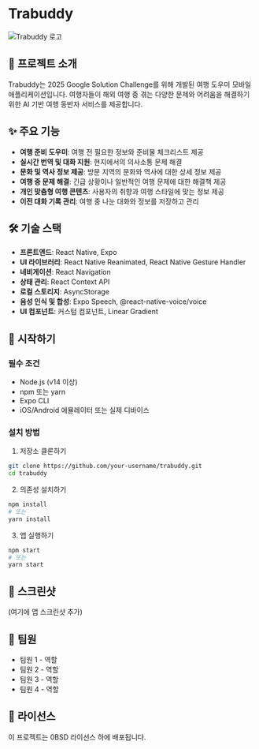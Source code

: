 # Trabuddy

![Trabuddy 로고](./assets/@Logo.png)

## 📱 프로젝트 소개

Trabuddy는 2025 Google Solution Challenge를 위해 개발된 여행 도우미 모바일 애플리케이션입니다. 여행자들이 해외 여행 중 겪는 다양한 문제와 어려움을 해결하기 위한 AI 기반 여행 동반자 서비스를 제공합니다.

## ✨ 주요 기능

- **여행 준비 도우미**: 여행 전 필요한 정보와 준비물 체크리스트 제공
- **실시간 번역 및 대화 지원**: 현지에서의 의사소통 문제 해결
- **문화 및 역사 정보 제공**: 방문 지역의 문화와 역사에 대한 상세 정보 제공
- **여행 중 문제 해결**: 긴급 상황이나 일반적인 여행 문제에 대한 해결책 제공
- **개인 맞춤형 여행 콘텐츠**: 사용자의 취향과 여행 스타일에 맞는 정보 제공
- **이전 대화 기록 관리**: 여행 중 나눈 대화와 정보를 저장하고 관리

## 🛠️ 기술 스택

- **프론트엔드**: React Native, Expo
- **UI 라이브러리**: React Native Reanimated, React Native Gesture Handler
- **네비게이션**: React Navigation
- **상태 관리**: React Context API
- **로컬 스토리지**: AsyncStorage
- **음성 인식 및 합성**: Expo Speech, @react-native-voice/voice
- **UI 컴포넌트**: 커스텀 컴포넌트, Linear Gradient

## 🚀 시작하기

### 필수 조건

- Node.js (v14 이상)
- npm 또는 yarn
- Expo CLI
- iOS/Android 에뮬레이터 또는 실제 디바이스

### 설치 방법

1. 저장소 클론하기
```bash
git clone https://github.com/your-username/trabuddy.git
cd trabuddy
```

2. 의존성 설치하기
```bash
npm install
# 또는
yarn install
```

3. 앱 실행하기
```bash
npm start
# 또는
yarn start
```

## 📱 스크린샷

(여기에 앱 스크린샷 추가)

## 👥 팀원

- 팀원 1 - 역할
- 팀원 2 - 역할
- 팀원 3 - 역할
- 팀원 4 - 역할

## 📄 라이선스

이 프로젝트는 0BSD 라이선스 하에 배포됩니다.
